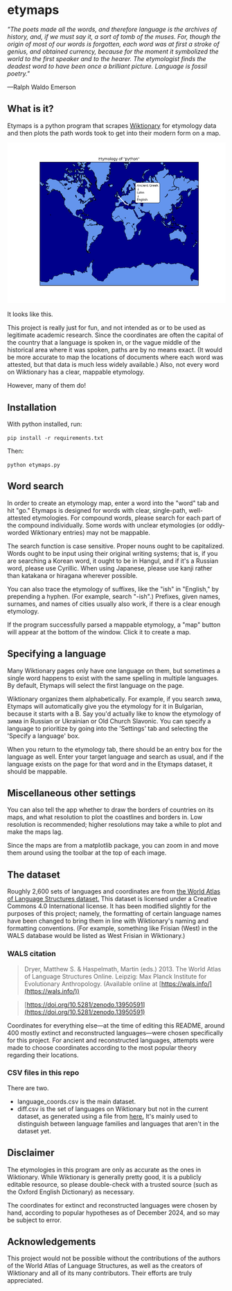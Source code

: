 # etymaps

*"The poets made all the words, and therefore language is the archives of history, and, if we must say it, a sort of tomb of the muses. For, though the origin of most of our words is forgotten, each word was at first a stroke of genius, and obtained currency, because for the moment it symbolized the world to the first speaker and to the hearer. The etymologist finds the deadest word to have been once a brilliant picture. Language is fossil poetry."*

—Ralph Waldo Emerson

## What is it?

Etymaps is a python program that scrapes [Wiktionary](https://www.wiktionary.org/) for etymology data and then plots the path words took to get into their modern form on a map.

![python example](example.png)

It looks like this.

This project is really just for fun, and not intended as or to be used as legitimate academic research. Since the coordinates are often the capital of the country that a language is spoken in, or the vague middle of the historical area where it was spoken, paths are by no means exact. (It would be more accurate to map the locations of documents where each word was attested, but that data is much less widely available.) Also, not every word on Wiktionary has a clear, mappable etymology.

However, many of them do!

## Installation

With python installed, run:

``` pip install -r requirements.txt ```

Then:

``` python etymaps.py ```

## Word search

In order to create an etymology map, enter a word into the "word" tab and hit "go." Etymaps is designed for words with clear, single-path, well-attested etymologies. For compound words, please search for each part of the compound individually. Some words with unclear etymologies (or oddly-worded Wiktionary entries) may not be mappable.

The search function is case sensitive. Proper nouns ought to be capitalized. Words ought to be input using their original writing systems; that is, if you are searching a Korean word, it ought to be in Hangul, and if it's a Russian word, please use Cyrillic. When using Japanese, please use kanji rather than katakana or hiragana wherever possible.

You can also trace the etymology of suffixes, like the "ish" in "English," by prepending a hyphen. (For example, search "-ish".) Prefixes, given names, surnames, and names of cities usually also work, if there is a clear enough etymology.

If the program successfully parsed a mappable etymology, a "map" button will appear at the bottom of the window. Click it to create a map.

## Specifying a language

Many Wiktionary pages only have one language on them, but sometimes a single word happens to exist with the same spelling in multiple languages. By default, Etymaps will select the first language on the page. 

Wiktionary organizes them alphabetically. For example, if you search зима, Etymaps will automatically give you the etymology for it in Bulgarian, because it starts with a B. Say you'd actually like to know the etymology of зима in Russian or Ukrainian or Old Church Slavonic. You can specify a language to prioritize by going into the 'Settings' tab and selecting the 'Specify a language' box.

When you return to the etymology tab, there should be an entry box for the language as well. Enter your target language and search as usual, and if the language exists on the page for that word and in the Etymaps dataset, it should be mappable.

## Miscellaneous other settings

You can also tell the app whether to draw the borders of countries on its maps, and what resolution to plot the coastlines and borders in. Low resolution is recommended; higher resolutions may take a while to plot and make the maps lag.

Since the maps are from a matplotlib package, you can zoom in and move them around using the toolbar at the top of each image.

## The dataset

Roughly 2,600 sets of languages and coordinates are from [the World Atlas of Language Structures dataset.](https://github.com/cldf-datasets/wals) This dataset is licensed under a Creative Commons 4.0 International license. It has been modified slightly for the purposes of this project; namely, the formatting of certain language names have been changed to bring them in line with Wiktionary's naming and formatting conventions. (For example, something like Frisian (West) in the WALS database would be listed as West Frisian in Wiktionary.)

### WALS citation

> Dryer, Matthew S. & Haspelmath, Martin (eds.) 2013. The World Atlas of Language Structures Online. Leipzig: Max Planck Institute for Evolutionary Anthropology. (Available online at [https://wals.info/](https://wals.info/))

> [https://doi.org/10.5281/zenodo.13950591](https://doi.org/10.5281/zenodo.13950591)

Coordinates for everything else—at the time of editing this README, around 400 mostly extinct and reconstructed languages—were chosen specifically for this project. For ancient and reconstructed languages, attempts were made to choose coordinates according to the most popular theory regarding their locations.

### CSV files in this repo

There are two.

* language_coords.csv is the main dataset.
* diff.csv is the set of languages on Wiktionary but not in the current dataset, as generated using a file from [here.](https://en.wiktionary.org/wiki/Wiktionary:List_of_languages,_csv_format) It's mainly used to distinguish between language families and languages that aren't in the dataset yet.

## Disclaimer

The etymologies in this program are only as accurate as the ones in Wiktionary. While Wiktionary is generally pretty good, it is a publicly editable resource, so please double-check with a trusted source (such as the Oxford English Dictionary) as necessary.

The coordinates for extinct and reconstructed languages were chosen by hand, according to popular hypotheses as of December 2024, and so may be subject to error.


## Acknowledgements

This project would not be possible without the contributions of the authors of the World Atlas of Language Structures, as well as the creators of Wiktionary and all of its many contributors. Their efforts are truly appreciated.
